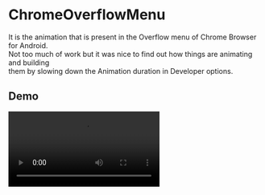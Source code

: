 # ChromeOverflowMenu

It is the animation that is present in the Overflow menu of Chrome Browser for Android.   
Not too much of work but it was nice to find out how things are animating and building  
them by slowing down the Animation duration in Developer options.  


## Demo  
![](https://www.dropbox.com/s/1f4i1ad9ky1wjth/video.flv?dl=0)
